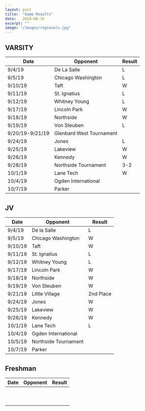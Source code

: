 ```yaml
---
layout: post
title:  "Game Results"
date:   2018-08-15
excerpt: ""
image: "/images/regionals.jpg"
---
```



<div class="table-wrapper">

<h2>VARSITY</h2>
<table>
	<thead>
		<tr>
			<th>Date</th>
			<th>Opponent</th>
			<th>Result</th>
		</tr>
	</thead>
			<tbody>
				<tr>
					<td>9/4/19</td>
					<td>De La Salle</td>
					<td>L</td>
				</tr>
				<tr>
					<td>9/5/19</td>
					<td>Chicago Washington</td>
					<td>L</td>
				</tr>
				<tr>
					<td>9/10/19</td>
					<td>Taft</td>
					<td>W</td>
				</tr>
				<tr>
					<td>9/11/19</td>
					<td>St. Ignatius</td>
					<td>L</td>
				</tr>
				<tr>
					<td>9/12/19</td>
					<td>Whitney Young</td>
					<td>L</td>
				</tr>
				<tr>
					<td>9/17/19</td>
					<td>Lincoln Park</td>
					<td>W</td>
				</tr>
				<tr>
					<td>9/18/19</td>
					<td>Northside</td>
					<td>W</td>
				</tr>
				<tr>
					<td>9/19/19</td>
					<td>Von Steuben</td>
					<td>L</td>
				</tr>
				<tr>
					<td>9/20/19-9/21/19</td>
					<td>Glenbard West Tournament</td>
					<td></td>
				</tr>
				<tr>
					<td>9/24/19</td>
					<td>Jones</td>
					<td>L</td>
				</tr>
				<tr>
					<td>9/25/19</td>
					<td>Lakeview</td>
					<td>W</td>
				</tr>
				<tr>
					<td>9/26/19</td>
					<td>Kennedy</td>
					<td>W</td>
				</tr>
				<tr>
					<td>9/28/19</td>
					<td>Northside Tournament</td>
					<td>3-2</td>
				</tr>
				<tr>
					<td>10/1/19</td>
					<td>Lane Tech</td>
					<td>W</td>
				</tr>
				<tr>
					<td>10/4/19</td>
					<td>Ogden International</td>
					<td></td>
				</tr>
				<tr>
					<td>10/7/19</td>
					<td>Parker</td>
					<td></td>
				</tr>
			</tbody>
			<tfoot>
				<tr>
					<td colspan="2"></td>
					<td></td>
				</tr>
			</tfoot>
		</table>

<h2>JV</h2>
		<table>
			<thead>
				<tr>
					<th>Date</th>
					<th>Opponent</th>
					<th>Result</th>
				</tr>
			</thead>
					<tbody>
				<tr>
					<td>9/4/19</td>
					<td>De la Salle</td>
					<td>L</td>
				</tr>
				<tr>
					<td>9/5/19</td>
					<td>Chicago Washington</td>
					<td>W</td>
				</tr>
				<tr>
					<td>9/10/19</td>
					<td>Taft</td>
					<td>W</td>
				</tr>
				<tr>
					<td>9/11/19</td>
					<td>St. Ignatius</td>
					<td>L</td>
				</tr>
				<tr>
					<td>9/12/19</td>
					<td>Whitney Young</td>
					<td>L</td>
				</tr>
				<tr>
					<td>9/17/19</td>
					<td>Lincoln Park</td>
					<td>W</td>
				</tr>
				<tr>
					<td>9/18/19</td>
					<td>Northside</td>
					<td>W</td>
				</tr>
				<tr>
					<td>9/19/19</td>
					<td>Von Steuben</td>
					<td>W</td>
				</tr>
				<tr>
					<td>9/21/19</td>
					<td>Little Village</td>
					<td>2nd Place</td>
				</tr>
				<tr>
					<td>9/24/19</td>
					<td>Jones</td>
					<td>W</td>
				</tr>
				<tr>
					<td>9/25/19</td>
					<td>Lakeview</td>
					<td>W</td>
				</tr>
				<tr>
					<td>9/26/19</td>
					<td>Kennedy</td>
					<td>W</td>
				</tr>
				<tr>
					<td>10/1/19</td>
					<td>Lane Tech</td>
					<td>L</td>
				</tr>
				<tr>
					<td>10/4/19</td>
					<td>Ogden International</td>
					<td></td>
				</tr>
				<tr>
					<td>10/5/19</td>
					<td>Northside Tournament</td>
					<td></td>
				</tr>
				<tr>
					<td>10/7/19</td>
					<td>Parker</td>
					<td></td>
				</tr>
			</tbody>
			<tfoot>
				<tr>
					<td colspan="2"></td>
					<td></td>
				</tr>
			</tfoot>
		</table>
	</div>

<h2>Freshman</h2>
<table>
	<thead>
		<tr>
			<th>Date</th>
			<th>Opponent</th>
			<th>Result</th>
		</tr>
	</thead>
			<tbody>
				<tr>
					<td></td>
					<td></td>
					<td></td>
				</tr>
				<tr>
					<td></td>
					<td></td>
					<td></td>
				</tr>
				<tr>
					<td></td>
					<td></td>
					<td></td>
				</tr>
				<tr>
					<td></td>
					<td></td>
					<td></td>
				</tr>
				<tr>
					<td></td>
					<td></td>
					<td></td>
				</tr>
				<tr>
					<td></td>
					<td></td>
					<td></td>
				</tr>
				<tr>
					<td></td>
					<td></td>
					<td></td>
				</tr>
				<tr>
					<td></td>
					<td></td>
					<td></td>
				</tr>
				<tr>
					<td></td>
					<td></td>
					<td></td>
				</tr>
					<tr>
					<td></td>
					<td></td>
					<td></td>
				</tr>
			</tbody>
			<tfoot>
				<tr>
					<td colspan="2"></td>
					<td></td>
				</tr>
			</tfoot>
		</table>



<!--
### Auto-Generating Sitemap
The sitemap is auto generated! Just simply change the front matter of each site. It looks like so...
```
sitemap:
    priority: 0.7
    lastmod: 2017-11-02
    changefreq: weekly
```
### Formspring integration
The contact form below each page on the footer actually collects information! Just change your email address in the ```_config.yml``` file!
-->
